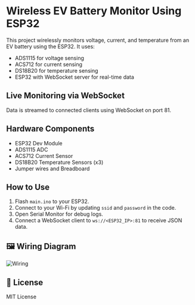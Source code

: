 # Wireless EV Battery Monitor Using ESP32

This project wirelessly monitors voltage, current, and temperature from an EV battery using the ESP32. It uses:

- ADS1115 for voltage sensing
- ACS712 for current sensing
- DS18B20 for temperature sensing
- ESP32 with WebSocket server for real-time data

## Live Monitoring via WebSocket

Data is streamed to connected clients using WebSocket on port 81.

## Hardware Components

- ESP32 Dev Module
- ADS1115 ADC
- ACS712 Current Sensor
- DS18B20 Temperature Sensors (x3)
- Jumper wires and Breadboard

## How to Use

1. Flash `main.ino` to your ESP32.
2. Connect to your Wi-Fi by updating `ssid` and `password` in the code.
3. Open Serial Monitor for debug logs.
4. Connect a WebSocket client to `ws://<ESP32_IP>:81` to receive JSON data.

## 🖼️ Wiring Diagram

![Wiring](docs/images/wiring_diagram.jpg)

## 📄 License

MIT License
